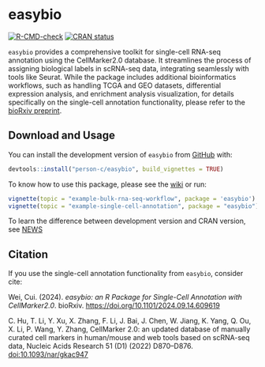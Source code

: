 
<!-- README.md is generated from README.Rmd. Please edit that file -->

# easybio

<!-- badges: start -->

[![R-CMD-check](https://github.com/person-c/easybio/actions/workflows/check-standard.yaml/badge.svg)](https://github.com/person-c/easybio/actions/workflows/check-standard.yaml)
[![CRAN
status](https://www.r-pkg.org/badges/version/easybio)](https://CRAN.R-project.org/package=easybio)
<!-- badges: end -->

`easybio` provides a comprehensive toolkit for single-cell RNA-seq
annotation using the CellMarker2.0 database. It streamlines the process
of assigning biological labels in scRNA-seq data, integrating seamlessly
with tools like Seurat. While the package includes additional
bioinformatics workflows, such as handling TCGA and GEO datasets,
differential expression analysis, and enrichment analysis visualization,
for details specifically on the single-cell annotation functionality,
please refer to the [bioRxiv
preprint](https://doi.org/10.1101/2024.09.14.609619).

## Download and Usage

You can install the development version of `easybio` from
[GitHub](https://github.com/) with:

``` r
devtools::install("person-c/easybio", build_vignettes = TRUE)
```

To know how to use this package, please see the
[wiki](https://github.com/person-c/easybio/wiki) or run:

``` r
vignette(topic = "example-bulk-rna-seq-workflow", package = 'easybio')
vignette(topic = "example-single-cell-annotation", package = "easybio")
```

To learn the difference between development version and CRAN version,
see [NEWS](./NEWS.md)

## Citation

If you use the single-cell annotation functionality from `easybio`,
consider cite:

Wei, Cui. (2024). *easybio: an R Package for Single-Cell Annotation with
CellMarker2.0*. bioRxiv. <https://doi.org/10.1101/2024.09.14.609619>

C. Hu, T. Li, Y. Xu, X. Zhang, F. Li, J. Bai, J. Chen, W. Jiang, K.
Yang, Q. Ou, X. Li, P. Wang, Y. Zhang, CellMarker 2.0: an updated
database of manually curated cell markers in human/mouse and web tools
based on scRNA-seq data, Nucleic Acids Research 51 (D1) (2022)
D870–D876. <doi:10.1093/nar/gkac947>
